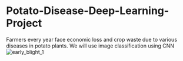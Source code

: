 # Potato-Disease-Deep-Learning-Project
Farmers every year face economic loss and crop waste due to various diseases in potato plants. We will use image classification using CNN
![early_blight_1](https://user-images.githubusercontent.com/84119791/181340032-408e295f-144f-42bb-b177-f19e07094e14.jpg)

